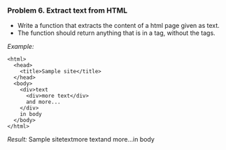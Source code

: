 ### Problem 6. Extract text from HTML
*	Write a function that extracts the content of a html page given as text.
*	The function should return anything that is in a tag, without the tags.

_Example:_

	<html>
	  <head>
	    <title>Sample site</title>
	  </head>
	  <body>
	    <div>text
	      <div>more text</div>
	      and more...
	    </div>
	    in body
	  </body>
	</html>

_Result:_ Sample sitetextmore textand more...in body

